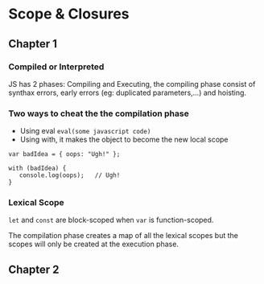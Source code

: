 # Scope & Closures

## Chapter 1
### Compiled or Interpreted

JS has 2 phases: Compiling and Executing, the compiling phase consist of synthax errors, early errors (eg: duplicated parameters,...) and hoisting.

### Two ways to cheat the the compilation phase
- Using eval `eval(some javascript code)`
- Using with, it makes the object to become the new local scope 
 ```
var badIdea = { oops: "Ugh!" };

with (badIdea) {
    console.log(oops);   // Ugh!
}
```

### Lexical Scope
`let` and `const` are block-scoped when `var` is function-scoped.

The compilation phase creates a map of all the lexical scopes but the scopes will only be created at the execution phase.

## Chapter 2